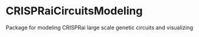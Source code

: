 # CRISPRaiCircuitsModeling
Package for modeling CRISPRai large scale genetic circuits and visualizing 
